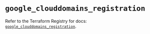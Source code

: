 # `google_clouddomains_registration`

Refer to the Terraform Registry for docs: [`google_clouddomains_registration`](https://registry.terraform.io/providers/hashicorp/google/6.40.0/docs/resources/clouddomains_registration).
